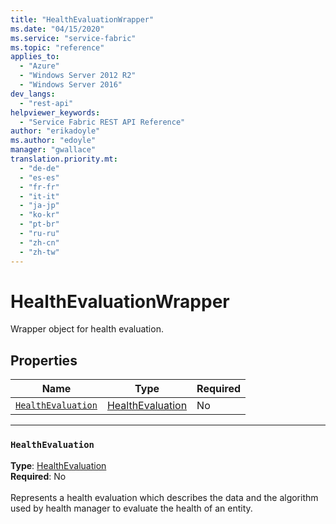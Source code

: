 ```yaml
---
title: "HealthEvaluationWrapper"
ms.date: "04/15/2020"
ms.service: "service-fabric"
ms.topic: "reference"
applies_to: 
  - "Azure"
  - "Windows Server 2012 R2"
  - "Windows Server 2016"
dev_langs: 
  - "rest-api"
helpviewer_keywords: 
  - "Service Fabric REST API Reference"
author: "erikadoyle"
ms.author: "edoyle"
manager: "gwallace"
translation.priority.mt: 
  - "de-de"
  - "es-es"
  - "fr-fr"
  - "it-it"
  - "ja-jp"
  - "ko-kr"
  - "pt-br"
  - "ru-ru"
  - "zh-cn"
  - "zh-tw"
---
```

# HealthEvaluationWrapper

Wrapper object for health evaluation.

## Properties
| Name | Type | Required |
| --- | --- | --- |
| [`HealthEvaluation`](#healthevaluation) | [HealthEvaluation](sfclient-model-healthevaluation.md) | No |

____
### `HealthEvaluation`
__Type__: [HealthEvaluation](sfclient-model-healthevaluation.md) <br/>
__Required__: No<br/>
<br/>
Represents a health evaluation which describes the data and the algorithm used by health manager to evaluate the health of an entity.
